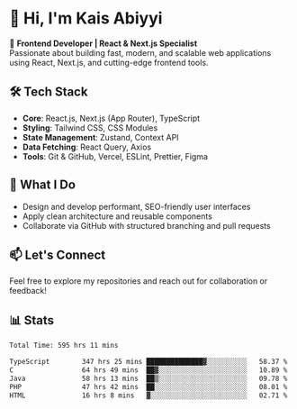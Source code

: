 # 👋 Hi, I'm Kais Abiyyi

🚀 **Frontend Developer | React & Next.js Specialist**  
Passionate about building fast, modern, and scalable web applications using React, Next.js, and cutting-edge frontend tools.

## 🛠️ Tech Stack
- **Core**: React.js, Next.js (App Router), TypeScript
- **Styling**: Tailwind CSS, CSS Modules
- **State Management**: Zustand, Context API
- **Data Fetching**: React Query, Axios
- **Tools**: Git & GitHub, Vercel, ESLint, Prettier, Figma

## 📌 What I Do
- Design and develop performant, SEO-friendly user interfaces
- Apply clean architecture and reusable components
- Collaborate via GitHub with structured branching and pull requests

## 📫 Let's Connect
Feel free to explore my repositories and reach out for collaboration or feedback!

## 📊 Stats
<!--START_SECTION:waka-->

```txt
Total Time: 595 hrs 11 mins

TypeScript        347 hrs 25 mins ██████████████▓░░░░░░░░░░   58.37 %
C                 64 hrs 49 mins  ██▓░░░░░░░░░░░░░░░░░░░░░░   10.89 %
Java              58 hrs 13 mins  ██▒░░░░░░░░░░░░░░░░░░░░░░   09.78 %
PHP               47 hrs 42 mins  ██░░░░░░░░░░░░░░░░░░░░░░░   08.01 %
HTML              16 hrs 8 mins   ▓░░░░░░░░░░░░░░░░░░░░░░░░   02.71 %
```

<!--END_SECTION:waka-->
